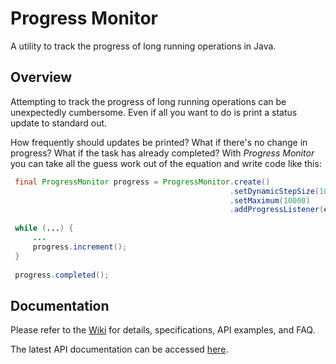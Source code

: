 Progress Monitor
================
A utility to track the progress of long running operations in Java.

Overview
--------
Attempting to track the progress of long running operations can be unexpectedly cumbersome. Even if all you want to do is print a status update to standard out.

How frequently should updates be printed? What if there's no change in progress? What if the task has already completed? With _Progress Monitor_ you can take all the guess work out of the equation and write code like this:

```Java
 final ProgressMonitor progress = ProgressMonitor.create()
                                                 .setDynamicStepSize(10, 1000)
                                                 .setMaximum(10000)
                                                 .addProgressListener(event -> ...);
 
 while (...) {
     ...
     progress.increment();
 }
 
 progress.completed();
```
Documentation
-------------
Please refer to the [Wiki](https://github.com/zleonov/progress-monitor/wiki) for details, specifications, API examples, and FAQ.

The latest API documentation can be accessed [here](https://zleonov.github.io/progress-monitor/api/latest).